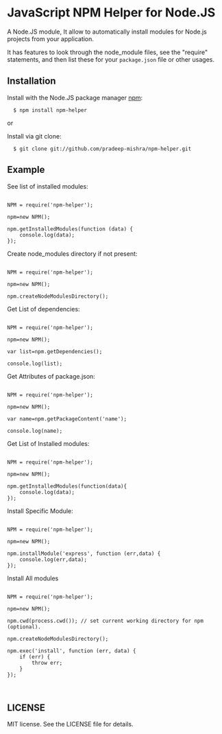# JavaScript NPM Helper for Node.JS

A Node.JS module,  It allow to automatically install modules for Node.js projects from your application.  

It has features to look through the node_module files, see the "require" statements, and then list these for your `package.json` file or other usages.

## Installation

  Install with the Node.JS package manager [npm](http://npmjs.org/):

      $ npm install npm-helper

or

  Install via git clone:

      $ git clone git://github.com/pradeep-mishra/npm-helper.git



## Example

See list of installed modules:

<pre lang="javascript"><code>
NPM = require('npm-helper');

npm=new NPM();

npm.getInstalledModules(function (data) {
    console.log(data);
});
</code></pre>


Create node_modules directory if not present:

<pre lang="javascript"><code>
NPM = require('npm-helper');

npm=new NPM();

npm.createNodeModulesDirectory();
</code></pre>



Get List of dependencies:

<pre lang="javascript"><code>
NPM = require('npm-helper');

npm=new NPM();

var list=npm.getDependencies();

console.log(list);
</code></pre>


Get Attributes of package.json:

<pre lang="javascript"><code>
NPM = require('npm-helper');

npm=new NPM();

var name=npm.getPackageContent('name');

console.log(name);
</code></pre>



Get List of Installed modules:

<pre lang="javascript"><code>
NPM = require('npm-helper');

npm=new NPM();

npm.getInstalledModules(function(data){
    console.log(data);
});
</code></pre>



Install Specific Module:

<pre lang="javascript"><code>
NPM = require('npm-helper');

npm=new NPM();

npm.installModule('express', function (err,data) {
    console.log(err,data);
});
</code></pre>


Install All modules
<pre lang="javascript"><code>
NPM = require('npm-helper');

npm=new NPM();

npm.cwd(process.cwd()); // set current working directory for npm (optional).

npm.createNodeModulesDirectory();

npm.exec('install', function (err, data) {
    if (err) {
        throw err;
    }
});


</code></pre>

## LICENSE

MIT license. See the LICENSE file for details.


